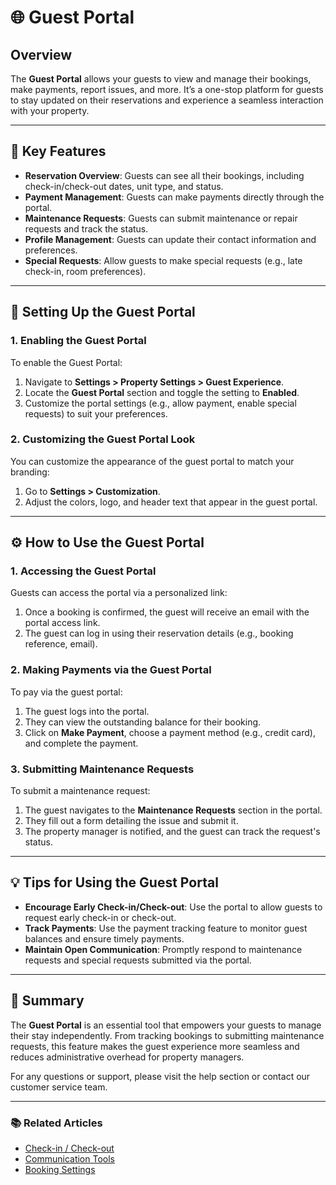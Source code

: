 # 🌐 Guest Portal

## Overview

The **Guest Portal** allows your guests to view and manage their bookings, make payments, report issues, and more. It’s a one-stop platform for guests to stay updated on their reservations and experience a seamless interaction with your property.

---

## 🎯 Key Features

- **Reservation Overview**: Guests can see all their bookings, including check-in/check-out dates, unit type, and status.
- **Payment Management**: Guests can make payments directly through the portal.
- **Maintenance Requests**: Guests can submit maintenance or repair requests and track the status.
- **Profile Management**: Guests can update their contact information and preferences.
- **Special Requests**: Allow guests to make special requests (e.g., late check-in, room preferences).

---

## 🔧 Setting Up the Guest Portal

### 1. **Enabling the Guest Portal**

To enable the Guest Portal:

1. Navigate to **Settings > Property Settings > Guest Experience**.
2. Locate the **Guest Portal** section and toggle the setting to **Enabled**.
3. Customize the portal settings (e.g., allow payment, enable special requests) to suit your preferences.

### 2. **Customizing the Guest Portal Look**

You can customize the appearance of the guest portal to match your branding:

1. Go to **Settings > Customization**.
2. Adjust the colors, logo, and header text that appear in the guest portal.

---

## ⚙️ How to Use the Guest Portal

### 1. **Accessing the Guest Portal**

Guests can access the portal via a personalized link:

1. Once a booking is confirmed, the guest will receive an email with the portal access link.
2. The guest can log in using their reservation details (e.g., booking reference, email).

### 2. **Making Payments via the Guest Portal**

To pay via the guest portal:

1. The guest logs into the portal.
2. They can view the outstanding balance for their booking.
3. Click on **Make Payment**, choose a payment method (e.g., credit card), and complete the payment.

### 3. **Submitting Maintenance Requests**

To submit a maintenance request:

1. The guest navigates to the **Maintenance Requests** section in the portal.
2. They fill out a form detailing the issue and submit it.
3. The property manager is notified, and the guest can track the request's status.

---

## 💡 Tips for Using the Guest Portal

- **Encourage Early Check-in/Check-out**: Use the portal to allow guests to request early check-in or check-out.
- **Track Payments**: Use the payment tracking feature to monitor guest balances and ensure timely payments.
- **Maintain Open Communication**: Promptly respond to maintenance requests and special requests submitted via the portal.

---

## 📝 Summary

The **Guest Portal** is an essential tool that empowers your guests to manage their stay independently. From tracking bookings to submitting maintenance requests, this feature makes the guest experience more seamless and reduces administrative overhead for property managers.

For any questions or support, please visit the help section or contact our customer service team.

---

### 📚 Related Articles

- [Check-in / Check-out]( /v1/user-docs/guest-tenant/check-in-out)
- [Communication Tools]( /v1/user-docs/guest-tenant/communication)
- [Booking Settings]( /v1/user-docs/reservations/booking-settings)

